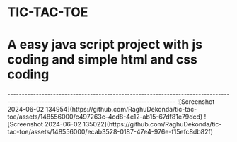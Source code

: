 <h1> TIC-TAC-TOE </h1> 
<h1 > A easy java script project with js coding and simple html and css coding </h1>
-----------------------------------------------------------------------------------------------------------------------------------------
![Screenshot 2024-06-02 134954](https://github.com/RaghuDekonda/tic-tac-toe/assets/148556000/c497263c-4cd8-4e12-ab15-67df81e79dcd)
![Screenshot 2024-06-02 135022](https://github.com/RaghuDekonda/tic-tac-toe/assets/148556000/ecab3528-0187-47e4-976e-f15efc8db82f)



